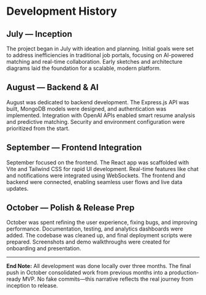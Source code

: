 # Development History

## July — Inception

The project began in July with ideation and planning. Initial goals were set to address inefficiencies in traditional job portals, focusing on AI-powered matching and real-time collaboration. Early sketches and architecture diagrams laid the foundation for a scalable, modern platform.

## August — Backend & AI

August was dedicated to backend development. The Express.js API was built, MongoDB models were designed, and authentication was implemented. Integration with OpenAI APIs enabled smart resume analysis and predictive matching. Security and environment configuration were prioritized from the start.

## September — Frontend Integration

September focused on the frontend. The React app was scaffolded with Vite and Tailwind CSS for rapid UI development. Real-time features like chat and notifications were integrated using WebSockets. The frontend and backend were connected, enabling seamless user flows and live data updates.

## October — Polish & Release Prep

October was spent refining the user experience, fixing bugs, and improving performance. Documentation, testing, and analytics dashboards were added. The codebase was cleaned up, and final deployment scripts were prepared. Screenshots and demo walkthroughs were created for onboarding and presentation.

---

**End Note:**
All development was done locally over three months. The final push in October consolidated work from previous months into a production-ready MVP. No fake commits—this narrative reflects the real journey from inception to release.
